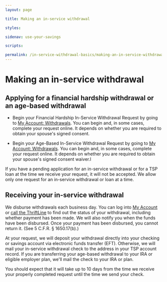 ```yaml
---
layout: page

title: Making an in-service withdrawal

styles:

sidenav: use-your-savings

scripts:

permalink: /in-service-withdrawal-basics/making-an-in-service-withdrawal/
---
```


# Making an in-service withdrawal

## Applying for a financial hardship withdrawal or an age-based withdrawal

+ Begin your Financial Hardship In-Service Withdrawal Request by going to [My Account: Withdrawals](https://www.tsp.gov/tsp/login.html). You can begin and, in some cases, complete your request online. It depends on whether you are required to obtain your spouse's signed consent.

+ Begin your Age-Based In-Service Withdrawal Request by going to [My Account: Withdrawals](https://www.tsp.gov/tsp/login.html). You can begin and, in some cases, complete your request online. It depends on whether you are required to obtain your spouse's signed consent waiver.l

If you have a pending application for an in-service withdrawal or for a TSP loan at the time we receive your request, it will not be accepted. We allow only one request for an in-service withdrawal or loan at a time.


## Receiving your in-service withdrawal

We disburse withdrawals each business day. You can log into [My Account](https://www.tsp.gov/tsp/login.html) or [call the ThriftLine](https://tsp.gov/contactus) to find out the status of your withdrawal, including whether payment has been made. We will also notify you when the funds have been disbursed. Once your payment has been disbursed, you cannot return it. (See 5 C.F.R. § 1650.17(b).)

At your request, we will deposit your withdrawal directly into your checking or savings account via electronic funds transfer (EFT). Otherwise, we will mail your in-service withdrawal check to the address in your TSP account record. If you are transferring your age-based withdrawal to your IRA or eligible employer plan, we'll mail the check to your IRA or plan.

You should expect that it will take up to 10 days from the time we receive your properly completed request until the time we send your check.


